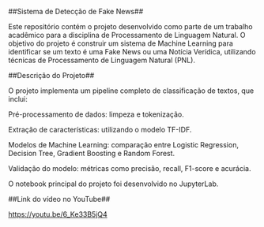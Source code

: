 ##Sistema de Detecção de Fake News##

Este repositório contém o projeto desenvolvido como parte de um trabalho acadêmico para a disciplina de Processamento de Linguagem Natural. O objetivo do projeto é construir um sistema de Machine Learning para identificar se um texto é uma Fake News ou uma Notícia Verídica, utilizando técnicas de Processamento de Linguagem Natural (PNL).

##Descrição do Projeto##

O projeto implementa um pipeline completo de classificação de textos, que inclui:

Pré-processamento de dados: limpeza e tokenização.

Extração de características: utilizando o modelo TF-IDF.

Modelos de Machine Learning: comparação entre Logistic Regression, Decision Tree, Gradient Boosting e Random Forest.

Validação do modelo: métricas como precisão, recall, F1-score e acurácia.

O notebook principal do projeto foi desenvolvido no JupyterLab.
 
##Link do vídeo no YouTube##

https://youtu.be/6_Ke33B5jQ4

